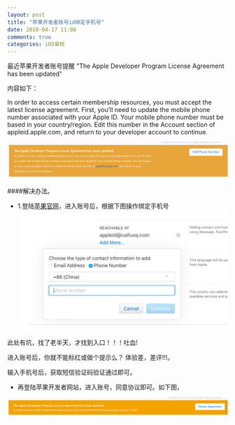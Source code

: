 ```yaml
---
layout: post
title: "苹果开发者账号id绑定手机号"
date: 2018-04-17 11:08
comments: true
categories: iOS审核
---
```





最近苹果开发者账号提醒 "The Apple Developer Program License Agreement has been updated"
<!--more-->
内容如下：

In order to access certain membership resources, you must accept the latest license agreement. First, you’ll need to update the mobile phone number associated with your Apple ID. Your mobile phone number must be based in your country/region. Edit this number in the Account section of appleid.apple.com, and return to your developer account to continue.


![image](/images/post/2018-04-17-ping-guo-kai-fa-zhe-zhang-hao-idbang-ding-shou-ji-hao/1.png) 

####解决办法。
* 1.登陆[苹果官网](https://appleid.apple.com/#!&page=signin)，进入账号后，根据下图操作绑定手机号
![image](/images/post/2018-04-17-ping-guo-kai-fa-zhe-zhang-hao-idbang-ding-shou-ji-hao/2.png) 

此处有坑，找了老半天，才找到入口！！！吐血!

进入账号后，你就不能标红或做个提示么？
		体验差，差评!!!。

输入手机号后，获取短信验证码验证通过即可。

* 再登陆苹果开发者网站，进入账号，同意协议即可。如下图，

![image](/images/post/2018-04-17-ping-guo-kai-fa-zhe-zhang-hao-idbang-ding-shou-ji-hao/3.png) 